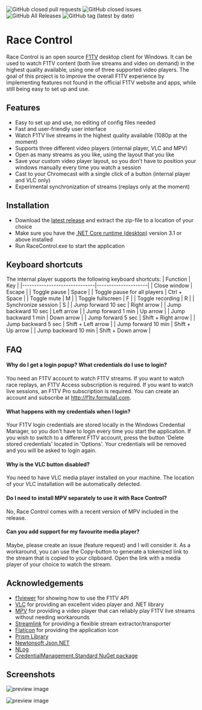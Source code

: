 ![GitHub closed pull requests](https://img.shields.io/github/issues-pr-closed/robvdpol/RaceControl) ![GitHub closed issues](https://img.shields.io/github/issues-closed/robvdpol/RaceControl) ![GitHub All Releases](https://img.shields.io/github/downloads/robvdpol/RaceControl/total) ![GitHub tag (latest by date)](https://img.shields.io/github/tag-date/robvdpol/RaceControl)

# Race Control
Race Control is an open source [F1TV](https://f1tv.formula1.com) desktop client for Windows. It can be used to watch F1TV content (both live streams and video on demand) in the highest quality available, using one of three supported video players. The goal of this project is to improve the overall F1TV experience by implementing features not found in the official F1TV website and apps, while still being easy to set up and use.

## Features
* Easy to set up and use, no editing of config files needed
* Fast and user-friendly user interface
* Watch F1TV live streams in the highest quality available (1080p at the moment)
* Supports three different video players (internal player, VLC and MPV)
* Open as many streams as you like, using the layout that you like
* Save your custom video player layout, so you don't have to position your windows manually every time you watch a session
* Cast to your Chromecast with a single click of a button (internal player and VLC only)
* Experimental synchronization of streams (replays only at the moment)

## Installation
* Download the [latest release](https://github.com/robvdpol/RaceControl/releases/latest) and extract the zip-file to a location of your choice
* Make sure you have the [.NET Core runtime (desktop)](https://dotnet.microsoft.com/download/dotnet-core/current/runtime) version 3.1 or above installed
* Run RaceControl.exe to start the application

## Keyboard shortcuts
The internal player supports the following keyboard shortcuts:
| Function                     | Key                 |
|------------------------------|---------------------|
| Close window                 | Escape              |
| Toggle pause                 | Space               |
| Toggle pause for all players | Ctrl + Space        |
| Toggle mute                  | M                   |
| Toggle fullscreen            | F                   |
| Toggle recording             | R                   |
| Synchronize session          | S                   |
| Jump forward 10 sec          | Right arrow         |
| Jump backward 10 sec         | Left arrow          |
| Jump forward 1 min           | Up arrow            |
| Jump backward 1 min          | Down arrow          |
| Jump forward 5 sec           | Shift + Right arrow |
| Jump backward 5 sec          | Shift + Left arrow  |
| Jump forward 10 min          | Shift + Up arrow    |
| Jump backward 10 min         | Shift + Down arrow  |

## FAQ
#### Why do I get a login popup? What credentials do I use to login?
You need an F1TV account to watch F1TV streams. If you want to watch race replays, an F1TV Access subscription is required. If you want to watch live sessions, an F1TV Pro subscription is required. You can create an account and subscribe at http://f1tv.formula1.com.

#### What happens with my credentials when I login?
Your F1TV login credentials are stored locally in the Windows Credential Manager, so you don't have to login every time you start the application. If you wish to switch to a different F1TV account, press the button 'Delete stored credentials' located in 'Options'. Your credentials will be removed and you will be asked to login again.

#### Why is the VLC button disabled?
You need to have VLC media player installed on your machine. The location of your VLC installation will be automatically detected.

#### Do I need to install MPV separately to use it with Race Control?
No, Race Control comes with a recent version of MPV included in the release.

#### Can you add support for my favourite media player?
Maybe, please create an issue (feature request) and I will consider it. As a workaround, you can use the Copy-button to generate a tokenized link to the stream that is copied to your clipboard. Open the link with a media player of your choice to watch the stream.

## Acknowledgements
* [f1viewer](https://github.com/SoMuchForSubtlety/f1viewer) for showing how to use the F1TV API
* [VLC](https://www.videolan.org/vlc) for providing an excellent video player and .NET library
* [MPV](https://mpv.io) for providing a video player that can reliably play F1TV live streams without needing workarounds
* [Streamlink](https://streamlink.github.io) for providing a flexible stream extractor/transporter
* [Flaticon](https://www.flaticon.com) for providing the application icon
* [Prism Library](https://prismlibrary.com)
* [Newtonsoft Json.NET](https://www.newtonsoft.com/json)
* [NLog](https://nlog-project.org)
* [CredentialManagement.Standard NuGet package](https://www.nuget.org/packages/CredentialManagement.Standard)

## Screenshots
![preview image](https://imgur.com/uwnZ7mU.png)

![preview image](https://imgur.com/0WrO1Qz.png)
